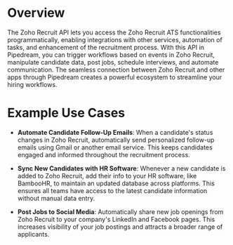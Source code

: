 # Overview

The Zoho Recruit API lets you access the Zoho Recruit ATS functionalities programmatically, enabling integrations with other services, automation of tasks, and enhancement of the recruitment process. With this API in Pipedream, you can trigger workflows based on events in Zoho Recruit, manipulate candidate data, post jobs, schedule interviews, and automate communication. The seamless connection between Zoho Recruit and other apps through Pipedream creates a powerful ecosystem to streamline your hiring workflows.

# Example Use Cases

- **Automate Candidate Follow-Up Emails**: When a candidate's status changes in Zoho Recruit, automatically send personalized follow-up emails using Gmail or another email service. This keeps candidates engaged and informed throughout the recruitment process.

- **Sync New Candidates with HR Software**: Whenever a new candidate is added to Zoho Recruit, add their info to your HR software, like BambooHR, to maintain an updated database across platforms. This ensures all teams have access to the latest candidate information without manual data entry.

- **Post Jobs to Social Media**: Automatically share new job openings from Zoho Recruit to your company's LinkedIn and Facebook pages. This increases visibility of your job postings and attracts a broader range of applicants.
